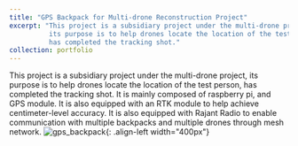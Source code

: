 ```yaml
---
title: "GPS Backpack for Multi-drone Reconstruction Project"
excerpt: "This project is a subsidiary project under the multi-drone project,
          its purpose is to help drones locate the location of the test person,
          has completed the tracking shot."
collection: portfolio
---
```

This project is a subsidiary project under the multi-drone project, its purpose is to help drones locate the location of the test person, has completed the tracking shot. 
It is mainly composed of raspberry pi, and GPS module. It is also equipped with an RTK module to help achieve centimeter-level accuracy. It is also equipped with Rajant Radio to enable communication with multiple backpacks and multiple drones through mesh network.
![gps_backpack](/images/portfolio/gps_backpack.jpg){: .align-left width="400px"}

